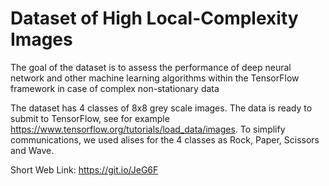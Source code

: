 # Dataset of High Local-Complexity Images

The goal of the dataset is to assess the performance of deep neural network and other machine learning algorithms within the TensorFlow framework in case of complex non-stationary data
 
The dataset has 4 classes of 8x8 grey scale images. The data is ready to submit to TensorFlow, see for example https://www.tensorflow.org/tutorials/load_data/images. To simplify communications, we used alises for the 4 classes as Rock, Paper, Scissors and Wave.

Short Web Link: https://git.io/JeG6F
